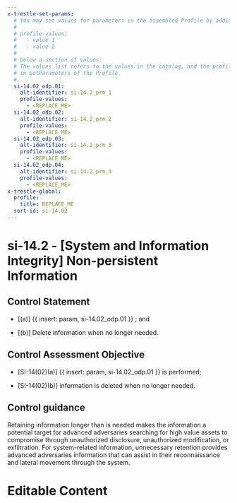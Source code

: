 ```yaml
---
x-trestle-set-params:
  # You may set values for parameters in the assembled Profile by adding
  #
  # profile-values:
  #   - value 1
  #   - value 2
  #
  # below a section of values:
  # The values list refers to the values in the catalog, and the profile-values represent values
  # in SetParameters of the Profile.
  #
  si-14.02_odp.01:
    alt-identifier: si-14.2_prm_1
    profile-values:
      - <REPLACE_ME>
  si-14.02_odp.02:
    alt-identifier: si-14.2_prm_2
    profile-values:
      - <REPLACE_ME>
  si-14.02_odp.03:
    alt-identifier: si-14.2_prm_3
    profile-values:
      - <REPLACE_ME>
  si-14.02_odp.04:
    alt-identifier: si-14.2_prm_4
    profile-values:
      - <REPLACE_ME>
x-trestle-global:
  profile:
    title: REPLACE_ME
  sort-id: si-14.02
---
```


# si-14.2 - \[System and Information Integrity\] Non-persistent Information

## Control Statement

- \[(a)\] {{ insert: param, si-14.02_odp.01 }} ; and

- \[(b)\] Delete information when no longer needed.

## Control Assessment Objective

- \[SI-14(02)(a)\] {{ insert: param, si-14.02_odp.01 }} is performed;

- \[SI-14(02)(b)\] information is deleted when no longer needed.

## Control guidance

Retaining information longer than is needed makes the information a potential target for advanced adversaries searching for high value assets to compromise through unauthorized disclosure, unauthorized modification, or exfiltration. For system-related information, unnecessary retention provides advanced adversaries information that can assist in their reconnaissance and lateral movement through the system.

# Editable Content

<!-- Make additions and edits below -->
<!-- The above represents the contents of the control as received by the profile, prior to additions. -->
<!-- If the profile makes additions to the control, they will appear below. -->
<!-- The above markdown may not be edited but you may edit the content below, and/or introduce new additions to be made by the profile. -->
<!-- If there is a yaml header at the top, parameter values may be edited. Use --set-parameters to incorporate the changes during assembly. -->
<!-- The content here will then replace what is in the profile for this control, after running profile-assemble. -->
<!-- The current profile has no added parts for this control, but you may add new ones here. -->
<!-- Each addition must have a heading either of the form ## Control my_addition_name -->
<!-- or ## Part a. (where the a. refers to one of the control statement labels.) -->
<!-- "## Control" parts are new parts added after the statement part. -->
<!-- "## Part" parts are new parts added into the top-level statement part with that label. -->
<!-- Subparts may be added with nested hash levels of the form ### My Subpart Name -->
<!-- underneath the parent ## Control or ## Part being added -->
<!-- See https://ibm.github.io/compliance-trestle/tutorials/ssp_profile_catalog_authoring/ssp_profile_catalog_authoring for guidance. -->
